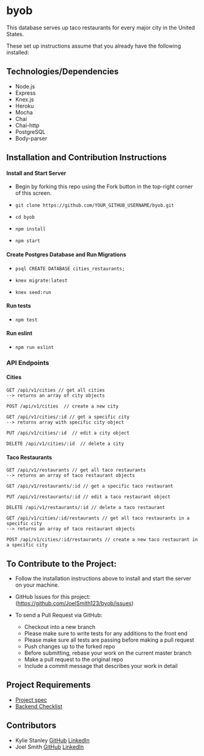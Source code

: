 # byob

This database serves up taco restaurants for every major city in the United States.

These set up instructions assume that you already have the following installed:

## Technologies/Dependencies
- Node.js
- Express
- Knex.js
- Heroku
- Mocha
- Chai 
- Chai-http
- PostgreSQL
- Body-parser

## Installation and Contribution Instructions

#### Install and Start Server

* Begin by forking this repo using the Fork button in the top-right corner of this screen.

* `git clone https://github.com/YOUR_GITHUB_USERNAME/byob.git`

* `cd byob`

* `npm install`

* `npm start`

#### Create Postgres Database and Run Migrations
* `psql CREATE DATABASE cities_restaurants;`

* `knex migrate:latest`

* `knex seed:run`

#### Run tests 
* `npm test`

#### Run eslint
* `npm run eslint`

### API Endpoints
#### Cities
```
GET /api/v1/cities // get all cities
--> returns an array of city objects

POST /api/v1/cities  // create a new city

GET /api/v1/cities/:id // get a specific city
--> returns array with specific city object

PUT /api/v1/cities/:id  // edit a city object

DELETE /api/v1/cities/:id  // delete a city
```
#### Taco Restaurants
```
GET /api/v1/restaurants // get all taco restaurants
--> returns an array of taco restaurant objects

GET /api/v1/restaurants/:id // get a specific taco restaurant

PUT /api/v1/restaurants/:id // edit a taco restaurant object

DELETE /api/v1/restaurants/:id // delete a taco restaurant

GET /api/v1/cities/:id/restaurants // get all taco restaurants in a specific city
--> returns an array of taco restaurant objects

POST /api/v1/cities/:id/restaurants // create a new taco restaurant in a specific city
```

## To Contribute to the Project:

- Follow the installation instructions above to install and start the server on your machine.

- GitHub Issues for this project: (https://github.com/JoelSmith123/byob/issues)

- To send a Pull Request via GitHub:
    - Checkout into a new branch
    - Please make sure to write tests for any additions to the front end
    - Please make sure all tests are passing before making a pull request
    - Push changes up to the forked repo
    - Before submitting, rebase your work on the current master branch
    - Make a pull request to the original repo
    - Include a commit message that describes your work in detail

## Project Requirements
 * [Project spec](http://frontend.turing.io/projects/build-your-own-backend.html)
 * [Backend Checklist](http://frontend.turing.io/projects/byob/backend-feature-checklist.html)

## Contributors
 * Kylie Stanley [GitHub](https://github.com/kyliestanley) [LinkedIn](https://www.linkedin.com/in/kyliestanley/)
 * Joel Smith [GitHub](https://github.com/JoelSmith123) [LinkedIn](https://www.linkedin.com/in/joelsmith123/) 
